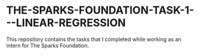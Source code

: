 # THE-SPARKS-FOUNDATION-TASK-1---LINEAR-REGRESSION
This repository contains the tasks that I completed while working as an intern for The Sparks Foundation.
